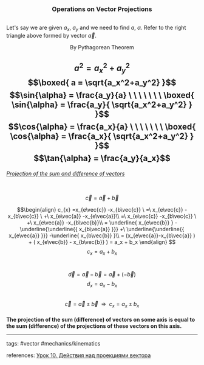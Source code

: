 ### <center>Operations on Vector Projections</center>

<center><img src="http://urlr.me/W4mng" alt="" /></center>

Let's say we are given $a_x, \ a_y$ and we need to find $a,\ \alpha$.
Refer to the right triangle above formed by vector $\vec{a}$. 
<center>By Pythagorean Theorem</center> 

$$a^2 = a_x^2+a_y^2$$ $$\boxed{ a = \sqrt{a_x^2+a_y^2} }$$
$$\sin{\alpha} = \frac{a_y}{a} \ \ \ \ \ \ \ \boxed{ \sin{\alpha} = \frac{a_y}{ \sqrt{a_x^2+a_y^2} } }$$
$$\cos{\alpha} = \frac{a_x}{a} \ \ \ \ \ \ \ \boxed{ \cos{\alpha} = \frac{a_x}{ \sqrt{a_x^2+a_y^2} } }$$
$$\tan{\alpha} = \frac{a_y}{a_x}$$
---
###### <u>Projection of the sum and difference of vectors</u>


<center><img src="http://urlr.me/jMtV2" alt="" /></center>



$$\vec{c} = \vec{a} + \vec{b}$$

$$\begin{align}
  c_{x} =x_{e\vec{c}} -x_{b\vec{c}} \ =\ x_{e\vec{c}} -x_{b\vec{c}} \ +\ x_{e\vec{a}} -x_{e\vec{a}}\\
 =\ x_{e\vec{c}} -x_{b\vec{c}} \ +\ x_{e\vec{a}} -x_{b\vec{b}}\\
 = \underline{ x_{e\vec{b}} } - \underline{\underline{{ x_{b\vec{a}} }}} +\ \underline{\underline{{ x_{e\vec{a}} }}} -\underline{ x_{b\vec{b}} }\\
  = (x_{e\vec{a}}-x_{b\vec{a}} ) + ( x_{e\vec{b}} - x_{b\vec{b}} ) = a_x + b_x
\end{align}
$$ 
$$c_x = a_x + b_x$$

\
$$\vec{d} = \vec{a} - \vec{b} = \vec{a} + (-\vec{b})$$ $$d_x = a_x - b_x$$
\
$$\vec{c} = \vec{a} \pm \vec{b} \ \ \Rightarrow \ \  c_x = a_x \pm b_x$$


####

**The projection of the sum (difference) of vectors on some axis is equal to the sum (difference) of the projections of these vectors on this axis.**

---


tags: #vector #mechanics/kinematics 


references: [Урок 10. Действия над проекциями вектора](https://www.youtube.com/watch?v=gaF_rgLOt8w&list=PL1Us50cZo25lqlFjdiK0eQ3t7scFSusdn&index=4)



